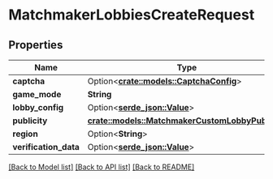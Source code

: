 # MatchmakerLobbiesCreateRequest

## Properties

Name | Type | Description | Notes
------------ | ------------- | ------------- | -------------
**captcha** | Option<[**crate::models::CaptchaConfig**](CaptchaConfig.md)> |  | [optional]
**game_mode** | **String** |  | 
**lobby_config** | Option<[**serde_json::Value**](.md)> |  | 
**publicity** | [**crate::models::MatchmakerCustomLobbyPublicity**](MatchmakerCustomLobbyPublicity.md) |  | 
**region** | Option<**String**> |  | [optional]
**verification_data** | Option<[**serde_json::Value**](.md)> |  | 

[[Back to Model list]](../README.md#documentation-for-models) [[Back to API list]](../README.md#documentation-for-api-endpoints) [[Back to README]](../README.md)


